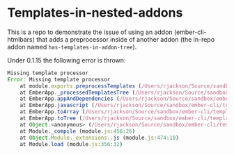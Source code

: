 # Templates-in-nested-addons

This is a repo to demonstrate the issue of using an addon (ember-cli-htmlbars) that adds a preprocessor inside of another addon (the in-repo addon named `has-templates-in-addon-tree`).

Under 0.1.15 the following error is thrown:

```javascript
Missing template processor
Error: Missing template processor
    at module.exports.preprocessTemplates (/Users/rjackson/Source/sandbox/ember-cli/templates-in-nested-addons/node_modules/ember-cli/lib/preprocessors.js:83:11)
    at EmberApp._processedTemplatesTree (/Users/rjackson/Source/sandbox/ember-cli/templates-in-nested-addons/node_modules/ember-cli/lib/broccoli/ember-app.js:523:10)
    at EmberApp.appAndDependencies (/Users/rjackson/Source/sandbox/ember-cli/templates-in-nested-addons/node_modules/ember-cli/lib/broccoli/ember-app.js:754:24)
    at EmberApp.javascript (/Users/rjackson/Source/sandbox/ember-cli/templates-in-nested-addons/node_modules/ember-cli/lib/broccoli/ember-app.js:814:34)
    at EmberApp.toArray (/Users/rjackson/Source/sandbox/ember-cli/templates-in-nested-addons/node_modules/ember-cli/lib/broccoli/ember-app.js:1115:10)
    at EmberApp.toTree (/Users/rjackson/Source/sandbox/ember-cli/templates-in-nested-addons/node_modules/ember-cli/lib/broccoli/ember-app.js:1137:30)
    at Object.<anonymous> (/Users/rjackson/Source/sandbox/ember-cli/templates-in-nested-addons/Brocfile.js:24:22)
    at Module._compile (module.js:456:26)
    at Object.Module._extensions..js (module.js:474:10)
    at Module.load (module.js:356:32)
```
